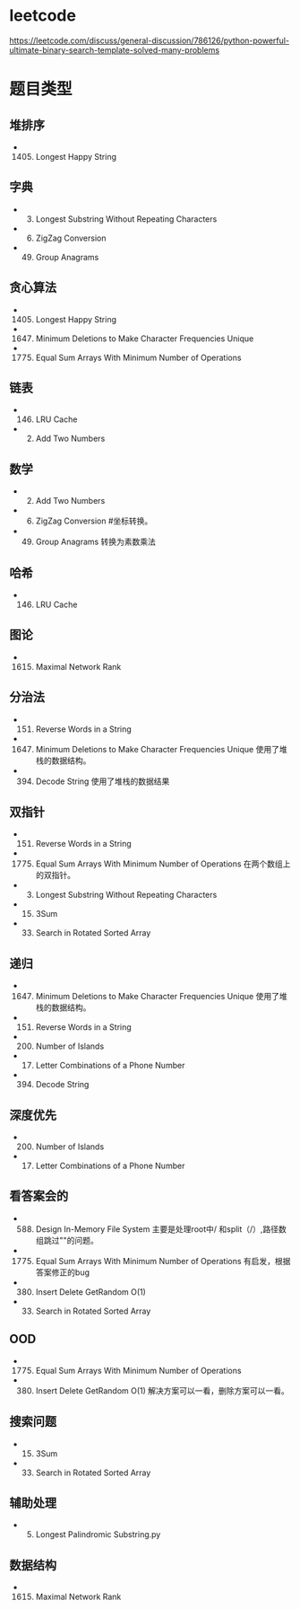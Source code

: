 # leetcode

https://leetcode.com/discuss/general-discussion/786126/python-powerful-ultimate-binary-search-template-solved-many-problems



# 题目类型

## 堆排序

- 1405. Longest Happy String

## 字典
- 3. Longest Substring Without Repeating Characters
- 6. ZigZag Conversion
- 49. Group Anagrams
## 贪心算法

- 1405. Longest Happy String
- 1647. Minimum Deletions to Make Character Frequencies Unique
- 1775. Equal Sum Arrays With Minimum Number of Operations
## 链表
- 146. LRU Cache
- 2. Add Two Numbers
## 数学 
- 2. Add Two Numbers
- 6. ZigZag Conversion #坐标转换。
- 49. Group Anagrams 转换为素数乘法
## 哈希 
- 146. LRU Cache

## 图论
- 1615. Maximal Network Rank

## 分治法
- 151. Reverse Words in a String
- 1647. Minimum Deletions to Make Character Frequencies Unique 使用了堆栈的数据结构。
- 394. Decode String 使用了堆栈的数据结果

## 双指针
- 151. Reverse Words in a String
- 1775. Equal Sum Arrays With Minimum Number of Operations  在两个数组上的双指针。
- 3. Longest Substring Without Repeating Characters
- 15. 3Sum
- 33. Search in Rotated Sorted Array
## 递归
- 1647. Minimum Deletions to Make Character Frequencies Unique 使用了堆栈的数据结构。
- 151. Reverse Words in a String
- 200. Number of Islands
- 17. Letter Combinations of a Phone Number
- 394. Decode String

## 深度优先
- 200. Number of Islands
- 17. Letter Combinations of a Phone Number 

## 看答案会的
- 588. Design In-Memory File System 主要是处理root中/ 和split（/）,路径数组跳过""的问题。
- 1775. Equal Sum Arrays With Minimum Number of Operations 有启发，根据答案修正的bug
- 380. Insert Delete GetRandom O(1)
- 33. Search in Rotated Sorted Array
## OOD
- 1775. Equal Sum Arrays With Minimum Number of Operations 
- 380. Insert Delete GetRandom O(1) 解决方案可以一看，删除方案可以一看。

## 搜索问题

- 15. 3Sum
- 33. Search in Rotated Sorted Array
## 辅助处理
- 5. Longest Palindromic Substring.py

## 数据结构
- 1615. Maximal Network Rank
